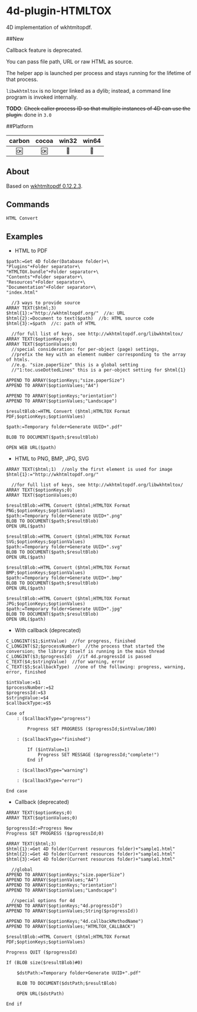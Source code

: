 # 4d-plugin-HTMLTOX
4D implementation of wkhtmltopdf. 

##New

Callback feature is deprecated. 

You can pass file path, URL or raw HTML as source.

The helper app is launched per process and stays running for the lifetime of that process.

``libwkhtmltox`` is no longer linked as a dylib; instead, a command line program is invoked internally.

**TODO**: ~~Check caller process ID so that multiple instances of 4D can use the plugin.~~ done in ``3.0``

##Platform

| carbon | cocoa | win32 | win64 |
|:------:|:-----:|:---------:|:---------:|
|🆗|🆗|🚫|🚫|

About
---
Based on [wkhtmltopdf 0.12.2.3](http://wkhtmltopdf.org/).

Commands
---

```c
HTML Convert
```

Examples
---

* HTML to PDF

```
$path:=Get 4D folder(Database folder)+\
"Plugins"+Folder separator+\
"HTMLTOX.bundle"+Folder separator+\
"Contents"+Folder separator+\
"Resources"+Folder separator+\
"Documentation"+Folder separator+\
"index.html"

  //3 ways to provide source
ARRAY TEXT($html;3)
$html{1}:="http://wkhtmltopdf.org/"  //a: URL
$html{2}:=Document to text($path)  //b: HTML source code
$html{3}:=$path  //c: path of HTML

  //for full list of keys, see http://wkhtmltopdf.org/libwkhtmltox/
ARRAY TEXT($optionKeys;0)
ARRAY TEXT($optionValues;0)
  //special consideration: for per-object (page) settings, 
  //prefix the key with an element number corresponding to the array of htmls.
  //e.g. "size.paperSize" this is a global setting
  //"1:toc.useDottedLines" this is a per-object setting for $html{1}

APPEND TO ARRAY($optionKeys;"size.paperSize")
APPEND TO ARRAY($optionValues;"A4")

APPEND TO ARRAY($optionKeys;"orientation")
APPEND TO ARRAY($optionValues;"Landscape")

$resultBlob:=HTML Convert ($html;HTMLTOX Format PDF;$optionKeys;$optionValues)

$path:=Temporary folder+Generate UUID+".pdf"

BLOB TO DOCUMENT($path;$resultBlob)

OPEN WEB URL($path)
```

* HTML to PNG, BMP, JPG, SVG

```
ARRAY TEXT($html;1)  //only the first element is used for image
$html{1}:="http://wkhtmltopdf.org/"

  //for full list of keys, see http://wkhtmltopdf.org/libwkhtmltox/
ARRAY TEXT($optionKeys;0)
ARRAY TEXT($optionValues;0)

$resultBlob:=HTML Convert ($html;HTMLTOX Format PNG;$optionKeys;$optionValues)
$path:=Temporary folder+Generate UUID+".png"
BLOB TO DOCUMENT($path;$resultBlob)
OPEN URL($path)

$resultBlob:=HTML Convert ($html;HTMLTOX Format SVG;$optionKeys;$optionValues)
$path:=Temporary folder+Generate UUID+".svg"
BLOB TO DOCUMENT($path;$resultBlob)
OPEN URL($path)

$resultBlob:=HTML Convert ($html;HTMLTOX Format BMP;$optionKeys;$optionValues)
$path:=Temporary folder+Generate UUID+".bmp"
BLOB TO DOCUMENT($path;$resultBlob)
OPEN URL($path)

$resultBlob:=HTML Convert ($html;HTMLTOX Format JPG;$optionKeys;$optionValues)
$path:=Temporary folder+Generate UUID+".jpg"
BLOB TO DOCUMENT($path;$resultBlob)
OPEN URL($path)
```

* With callback (deprecated)

```
C_LONGINT($1;$intValue)  //for progress, finished
C_LONGINT($2;$processNumber)  //the process that started the conversion; the library itself is running in the main thread
C_LONGINT($3;$progressId)  //if 4d.progressId is passed
C_TEXT($4;$stringValue)  //for warning, error
C_TEXT($5;$callbackType)  //one of the following: progress, warning, error, finished

$intValue:=$1
$processNumber:=$2
$progressId:=$3
$stringValue:=$4
$callbackType:=$5

Case of 
	: ($callbackType="progress")
		
		Progress SET PROGRESS ($progressId;$intValue/100)
		
	: ($callbackType="finished")
		
		If ($intValue=1)
			Progress SET MESSAGE ($progressId;"complete!")
		End if 
		
	: ($callbackType="warning")
		
	: ($callbackType="error")
		
End case 
```

* Callback (deprecated)

```
ARRAY TEXT($optionKeys;0)
ARRAY TEXT($optionValues;0)

$progressId:=Progress New 
Progress SET PROGRESS ($progressId;0)

ARRAY TEXT($html;3)
$html{1}:=Get 4D folder(Current resources folder)+"sample1.html"
$html{2}:=Get 4D folder(Current resources folder)+"sample1.html"
$html{3}:=Get 4D folder(Current resources folder)+"sample1.html"

  //global
APPEND TO ARRAY($optionKeys;"size.paperSize")
APPEND TO ARRAY($optionValues;"A4")
APPEND TO ARRAY($optionKeys;"orientation")
APPEND TO ARRAY($optionValues;"Landscape")

  //special options for 4d
APPEND TO ARRAY($optionKeys;"4d.progressId")
APPEND TO ARRAY($optionValues;String($progressId))

APPEND TO ARRAY($optionKeys;"4d.callbackMethodName")
APPEND TO ARRAY($optionValues;"HTMLTOX_CALLBACK")

$resultBlob:=HTML Convert ($html;HTMLTOX Format PDF;$optionKeys;$optionValues)

Progress QUIT ($progressId)

If (BLOB size($resultBlob)#0)
	
	$dstPath:=Temporary folder+Generate UUID+".pdf"
	
	BLOB TO DOCUMENT($dstPath;$resultBlob)
	
	OPEN URL($dstPath)
	
End if 
```
